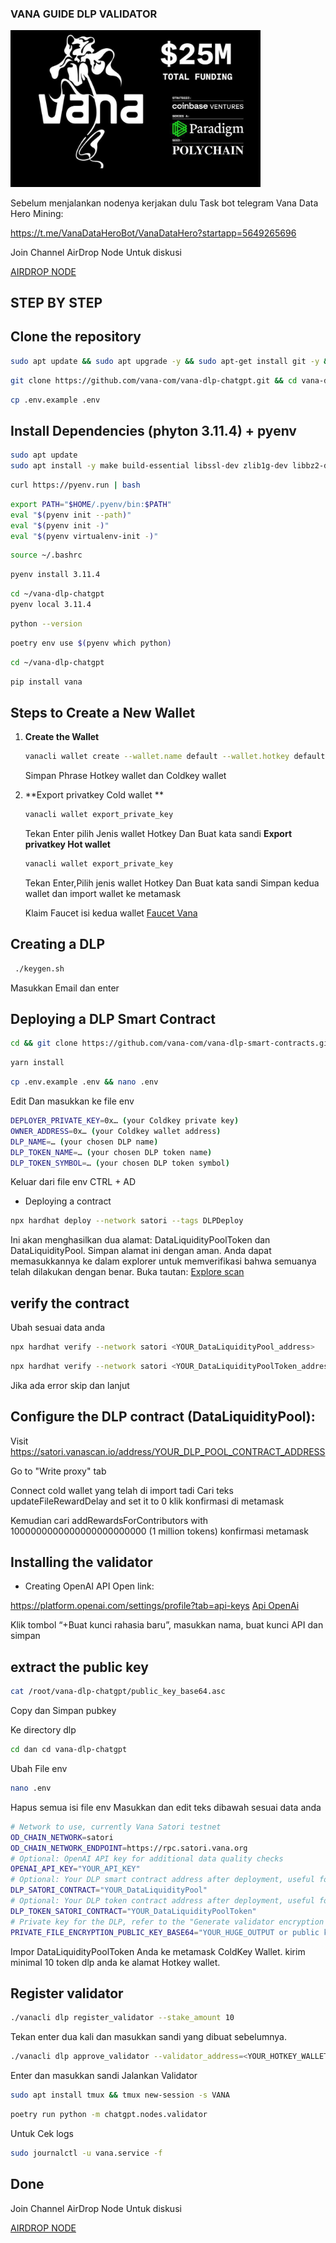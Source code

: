 ### VANA GUIDE DLP VALIDATOR
<img src="https://github.com/choir94/Vana/blob/main/Vanafounr.jpg?raw=true" alt="Vana Logo" width="400"/>

Sebelum menjalankan nodenya kerjakan dulu Task bot telegram
Vana Data Hero Mining:

https://t.me/VanaDataHeroBot/VanaDataHero?startapp=5649265696

Join Channel AirDrop Node Untuk diskusi

[AIRDROP NODE](https://t.me/airdrop_node)

## STEP BY STEP
## Clone the repository
```bash
sudo apt update && sudo apt upgrade -y && sudo apt-get install git -y && sudo apt install unzip && sudo apt install nano
```
```bash
git clone https://github.com/vana-com/vana-dlp-chatgpt.git && cd vana-dlp-chatgpt
```
```bash
cp .env.example .env
```

## Install Dependencies (phyton 3.11.4) + pyenv
```bash
sudo apt update
sudo apt install -y make build-essential libssl-dev zlib1g-dev libbz2-dev libreadline-dev libsqlite3-dev wget curl llvm libncurses5-dev libncursesw5-dev xz-utils tk-dev libffi-dev liblzma-dev python-openssl git
```
```bash
curl https://pyenv.run | bash
```
```bash
export PATH="$HOME/.pyenv/bin:$PATH"
eval "$(pyenv init --path)"
eval "$(pyenv init -)"
eval "$(pyenv virtualenv-init -)"
```
```bash
source ~/.bashrc
```
```bash
pyenv install 3.11.4
```
```bash
cd ~/vana-dlp-chatgpt
pyenv local 3.11.4
```
```bash
python --version
```
```bash
poetry env use $(pyenv which python)
```
```bash
cd ~/vana-dlp-chatgpt
```
```bash
pip install vana
```

## Steps to Create a New Wallet

1. **Create the Wallet**
   ```bash
   vanacli wallet create --wallet.name default --wallet.hotkey default
   ```
   Simpan Phrase Hotkey wallet dan Coldkey wallet
2. **Export privatkey Cold wallet **
   ```bash
   vanacli wallet export_private_key
   ```
   Tekan Enter pilih Jenis wallet Hotkey Dan Buat kata sandi
   **Export privatkey Hot wallet**
   ```bash
   vanacli wallet export_private_key
   ```
   Tekan Enter,Pilih jenis wallet Hotkey Dan Buat kata sandi
   Simpan kedua wallet dan import wallet ke metamask

   Klaim Faucet isi kedua wallet
   [Faucet Vana](https://faucet.vana.org)

 ## Creating a DLP
   ```bash
    ./keygen.sh
   ```
   Masukkan Email dan enter
 ## Deploying a DLP Smart Contract
   ```bash
   cd && git clone https://github.com/vana-com/vana-dlp-smart-contracts.git && cd vana-dlp-smart-contracts
   ```
```bash
yarn install
```
```bash
cp .env.example .env && nano .env
```
Edit Dan masukkan ke file env
```bash
DEPLOYER_PRIVATE_KEY=0x… (your Coldkey private key)
OWNER_ADDRESS=0x… (your Coldkey wallet address)
DLP_NAME=… (your chosen DLP name)
DLP_TOKEN_NAME=… (your chosen DLP token name)
DLP_TOKEN_SYMBOL=… (your chosen DLP token symbol)
```
Keluar dari file env CTRL + AD

- Deploying a contract
```bash
npx hardhat deploy --network satori --tags DLPDeploy
```
Ini akan menghasilkan dua alamat: DataLiquidityPoolToken dan DataLiquidityPool. Simpan alamat ini dengan aman. Anda dapat memasukkannya ke dalam explorer untuk memverifikasi bahwa semuanya telah dilakukan dengan benar.
Buka tautan: 
[Explore scan](https://satori.vanascan.io)

## verify the contract
Ubah sesuai data anda
```bash
npx hardhat verify --network satori <YOUR_DataLiquidityPool_address>
```
```bash
npx hardhat verify --network satori <YOUR_DataLiquidityPoolToken_address> "<YOUR_DLP_TOKEN_NAME>" <YOUR_DLP_TOKEN_SYMBOL> <YOUR_COLDKEY_WALLET_ADDRESS>
```

Jika ada error skip dan lanjut

## Configure the DLP contract (DataLiquidityPool):
Visit 
https://satori.vanascan.io/address/YOUR_DLP_POOL_CONTRACT_ADDRESS

Go to "Write proxy" tab

Connect cold wallet yang telah di import tadi
Cari teks updateFileRewardDelay and set it to 0 klik konfirmasi di metamask

Kemudian cari addRewardsForContributors with 1000000000000000000000000 (1 million tokens) konfirmasi metamask
## Installing the validator
- Creating OpenAI API
Open link:

https://platform.openai.com/settings/profile?tab=api-keys
[Api OpenAi](https://platform.openai.com/settings/profile?tab=api-keys) 

Klik tombol “+Buat kunci rahasia baru”, masukkan nama, buat kunci API dan simpan

## extract the public key
```bash
cat /root/vana-dlp-chatgpt/public_key_base64.asc
```
Copy dan Simpan pubkey

Ke directory dlp
```bash
cd dan cd vana-dlp-chatgpt
```
Ubah File env
```bash
nano .env
```
Hapus semua isi file env Masukkan dan edit teks dibawah sesuai data anda
```bash
# Network to use, currently Vana Satori testnet  
OD_CHAIN_NETWORK=satori  
OD_CHAIN_NETWORK_ENDPOINT=https://rpc.satori.vana.org  
# Optional: OpenAI API key for additional data quality checks  
OPENAI_API_KEY="YOUR_API_KEY"  
# Optional: Your DLP smart contract address after deployment, useful for local testing  
DLP_SATORI_CONTRACT="YOUR_DataLiquidityPool"  
# Optional: Your DLP token contract address after deployment, useful for local testing  
DLP_TOKEN_SATORI_CONTRACT="YOUR_DataLiquidityPoolToken"  
# Private key for the DLP, refer to the "Generate validator encryption keys" section in the README  
PRIVATE_FILE_ENCRYPTION_PUBLIC_KEY_BASE64="YOUR_HUGE_OUTPUT or public key"
```
Impor DataLiquidityPoolToken Anda ke metamask ColdKey Wallet.
kirim minimal 10 token dlp anda ke alamat Hotkey wallet. 

## Register validator
```bash
./vanacli dlp register_validator --stake_amount 10
```
Tekan enter dua kali dan masukkan sandi yang dibuat sebelumnya. 
```bash
./vanacli dlp approve_validator --validator_address=<YOUR_HOTKEY_WALLET_ADDRESS>
```
Enter dan masukkan sandi
Jalankan Validator
```bash
sudo apt install tmux && tmux new-session -s VANA
```
```bash
poetry run python -m chatgpt.nodes.validator
```
Untuk Cek logs
```bash
sudo journalctl -u vana.service -f
```

## Done
Join Channel AirDrop Node Untuk diskusi

[AIRDROP NODE](https://t.me/airdrop_node)
